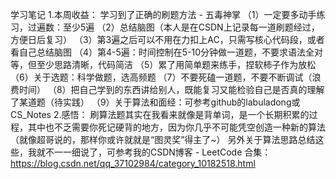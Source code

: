 学习笔记
1.本周收益：
    学习到了正确的刷题方法 - 五毒神掌
    （1）一定要多动手练习，过遍数：至少5遍
    （2）总结脑图（本人是在CSDN上记录每一道刷题经过，方便日后复习）
    （3）第3遍之后可以不用在力扣上AC，只需写核心代码段，或者看自己总结脑图
    （4）第4-5遍：时间控制在5-10分钟做一道题，不要求语法全对等，但至少思路清晰，代码简洁
    （5）累了用简单题来练手，捏软柿子作为放松
    （6）关于选题：科学做题，选高频题
    （7）不要死磕一道题，不要不断调试（浪费时间）
    （8）把自己学到的东西讲给别人，既能复习又能检验自己是否真的理解了某道题（待实践）
    （9）关于算法和面经：可参考github的labuladong或CS_Notes
2.感悟：
    刷算法题其实在我看来就像是背单词，是一个长期积累的过程，其中也不乏需要你死记硬背的地方，因为你几乎不可能凭空创造一种新的算法（就像超哥说的，那样你或许就就是“图灵奖”得主了~）
    另外关于算法思路总结这些，我就不一一细说了，可参考我的CSDN博客 - LeetCode 合集：
    https://blog.csdn.net/qq_37102984/category_10182518.html
